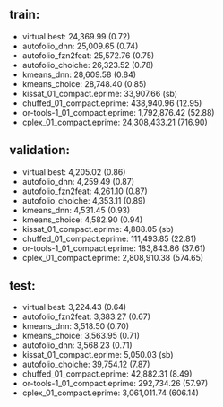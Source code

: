 ## train:
- virtual best: 24,369.99 (0.72)
- autofolio_dnn: 25,009.65 (0.74)
- autofolio_fzn2feat: 25,572.76 (0.75)
- autofolio_choiche: 26,323.52 (0.78)
- kmeans_dnn: 28,609.58 (0.84)
- kmeans_choice: 28,748.40 (0.85)
- kissat_01_compact.eprime: 33,907.66 (sb)
- chuffed_01_compact.eprime: 438,940.96 (12.95)
- or-tools-1_01_compact.eprime: 1,792,876.42 (52.88)
- cplex_01_compact.eprime: 24,308,433.21 (716.90)
## validation:
- virtual best: 4,205.02 (0.86)
- autofolio_dnn: 4,259.49 (0.87)
- autofolio_fzn2feat: 4,261.10 (0.87)
- autofolio_choiche: 4,353.11 (0.89)
- kmeans_dnn: 4,531.45 (0.93)
- kmeans_choice: 4,582.90 (0.94)
- kissat_01_compact.eprime: 4,888.05 (sb)
- chuffed_01_compact.eprime: 111,493.85 (22.81)
- or-tools-1_01_compact.eprime: 183,843.86 (37.61)
- cplex_01_compact.eprime: 2,808,910.38 (574.65)
## test:
- virtual best: 3,224.43 (0.64)
- autofolio_fzn2feat: 3,383.27 (0.67)
- kmeans_dnn: 3,518.50 (0.70)
- kmeans_choice: 3,563.95 (0.71)
- autofolio_dnn: 3,568.23 (0.71)
- kissat_01_compact.eprime: 5,050.03 (sb)
- autofolio_choiche: 39,754.12 (7.87)
- chuffed_01_compact.eprime: 42,882.31 (8.49)
- or-tools-1_01_compact.eprime: 292,734.26 (57.97)
- cplex_01_compact.eprime: 3,061,011.74 (606.14)

